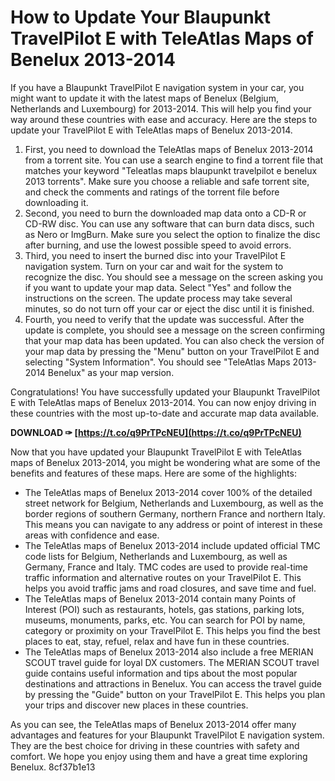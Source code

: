 
 
# How to Update Your Blaupunkt TravelPilot E with TeleAtlas Maps of Benelux 2013-2014
 
If you have a Blaupunkt TravelPilot E navigation system in your car, you might want to update it with the latest maps of Benelux (Belgium, Netherlands and Luxembourg) for 2013-2014. This will help you find your way around these countries with ease and accuracy. Here are the steps to update your TravelPilot E with TeleAtlas maps of Benelux 2013-2014.
 
1. First, you need to download the TeleAtlas maps of Benelux 2013-2014 from a torrent site. You can use a search engine to find a torrent file that matches your keyword "Teleatlas maps blaupunkt travelpilot e benelux 2013 torrents". Make sure you choose a reliable and safe torrent site, and check the comments and ratings of the torrent file before downloading it.
2. Second, you need to burn the downloaded map data onto a CD-R or CD-RW disc. You can use any software that can burn data discs, such as Nero or ImgBurn. Make sure you select the option to finalize the disc after burning, and use the lowest possible speed to avoid errors.
3. Third, you need to insert the burned disc into your TravelPilot E navigation system. Turn on your car and wait for the system to recognize the disc. You should see a message on the screen asking you if you want to update your map data. Select "Yes" and follow the instructions on the screen. The update process may take several minutes, so do not turn off your car or eject the disc until it is finished.
4. Fourth, you need to verify that the update was successful. After the update is complete, you should see a message on the screen confirming that your map data has been updated. You can also check the version of your map data by pressing the "Menu" button on your TravelPilot E and selecting "System Information". You should see "TeleAtlas Maps 2013-2014 Benelux" as your map version.

Congratulations! You have successfully updated your Blaupunkt TravelPilot E with TeleAtlas maps of Benelux 2013-2014. You can now enjoy driving in these countries with the most up-to-date and accurate map data available.
 
**DOWNLOAD ✑ [https://t.co/q9PrTPcNEU](https://t.co/q9PrTPcNEU)**


  
Now that you have updated your Blaupunkt TravelPilot E with TeleAtlas maps of Benelux 2013-2014, you might be wondering what are some of the benefits and features of these maps. Here are some of the highlights:

- The TeleAtlas maps of Benelux 2013-2014 cover 100% of the detailed street network for Belgium, Netherlands and Luxembourg, as well as the border regions of southern Germany, northern France and northern Italy. This means you can navigate to any address or point of interest in these areas with confidence and ease.
- The TeleAtlas maps of Benelux 2013-2014 include updated official TMC code lists for Belgium, Netherlands and Luxembourg, as well as Germany, France and Italy. TMC codes are used to provide real-time traffic information and alternative routes on your TravelPilot E. This helps you avoid traffic jams and road closures, and save time and fuel.
- The TeleAtlas maps of Benelux 2013-2014 contain many Points of Interest (POI) such as restaurants, hotels, gas stations, parking lots, museums, monuments, parks, etc. You can search for POI by name, category or proximity on your TravelPilot E. This helps you find the best places to eat, stay, refuel, relax and have fun in these countries.
- The TeleAtlas maps of Benelux 2013-2014 also include a free MERIAN SCOUT travel guide for loyal DX customers. The MERIAN SCOUT travel guide contains useful information and tips about the most popular destinations and attractions in Benelux. You can access the travel guide by pressing the "Guide" button on your TravelPilot E. This helps you plan your trips and discover new places in these countries.

As you can see, the TeleAtlas maps of Benelux 2013-2014 offer many advantages and features for your Blaupunkt TravelPilot E navigation system. They are the best choice for driving in these countries with safety and comfort. We hope you enjoy using them and have a great time exploring Benelux.
 8cf37b1e13
 
